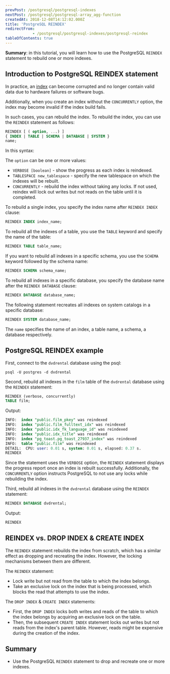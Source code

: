 ```yaml
---
prevPost: /postgresql/postgresql-indexes
nextPost: /postgresql/postgresql-array_agg-function
createdAt: 2018-12-08T14:12:02.000Z
title: 'PostgreSQL REINDEX'
redirectFrom: 
            - /postgresql/postgresql-indexes/postgresql-reindex
tableOfContents: true
---
```


**Summary**: in this tutorial, you will learn how to use the PostgreSQL `REINDEX` statement to rebuild one or more indexes.

## Introduction to PostgreSQL REINDEX statement

In practice, an [index](/postgresql/postgresql-indexes) can become corrupted and no longer contain valid data due to hardware failures or software bugs.

Additionally, when you create an index without the `CONCURRENTLY` option, the index may become invalid if the index build fails.

In such cases, you can rebuild the index. To rebuild the index, you can use the `REINDEX` statement as follows:

```sql
REINDEX [ ( option, ...) ]
{ INDEX | TABLE | SCHEMA | DATABASE | SYSTEM }
name;
```

In this syntax:

The `option` can be one or more values:

- `VERBOSE [boolean]` - show the progress as each index is reindexed.
- `TABLESPACE new_tablespace` - specify the new tablespace on which the indexes will be rebuilt.
- `CONCURRENTLY` - rebuild the index without taking any locks. If not used, reindex will lock out writes but not reads on the table until it is completed.

To rebuild a single index, you specify the index name after `REINDEX INDEX` clause:

```sql
REINDEX INDEX index_name;
```

To rebuild all the indexes of a table, you use the `TABLE` keyword and specify the name of the table:

```sql
REINDEX TABLE table_name;
```

If you want to rebuild all indexes in a specific schema, you use the `SCHEMA` keyword followed by the schema name:

```sql
REINDEX SCHEMA schema_name;
```

To rebuild all indexes in a specific database, you specify the database name after the `REINDEX DATABASE` clause:

```sql
REINDEX DATABASE database_name;
```

The following statement recreates all indexes on system catalogs in a specific database:

```sql
REINDEX SYSTEM database_name;
```

The `name` specifies the name of an index, a table name, a schema, a database respectively.

## PostgreSQL REINDEX example

First, connect to the `dvdrental` database using the psql:

```
psql -U postgres -d dvdrental
```

Second, rebuild all indexes in the `film` table of the `dvdrental` database using the `REINDEX` statement:

```sql
REINDEX (verbose, concurrently)
TABLE film;
```

Output:

```sql
INFO:  index "public.film_pkey" was reindexed
INFO:  index "public.film_fulltext_idx" was reindexed
INFO:  index "public.idx_fk_language_id" was reindexed
INFO:  index "public.idx_title" was reindexed
INFO:  index "pg_toast.pg_toast_27937_index" was reindexed
INFO:  table "public.film" was reindexed
DETAIL:  CPU: user: 0.01 s, system: 0.01 s, elapsed: 0.37 s.
REINDEX
```

Since the statement uses the `VERBOSE` option, the `REINDEX` statement displays the progress report once an index is rebuilt successfully. Additionally, the `CONCURRENTLY` option instructs PostgreSQL to not use any locks while rebuilding the index.

Third, rebuild all indexes in the `dvdrental` database using the `REINDEX` statement:

```sql
REINDEX DATABASE dvdrental;
```

Output:

```sql
REINDEX
```

## REINDEX vs. DROP INDEX & CREATE INDEX

The `REINDEX` statement rebuilds the index from scratch, which has a similar effect as dropping and recreating the index. However, the locking mechanisms between them are different.

The `REINDEX` statement:

- Lock write but not read from the table to which the index belongs.
- Take an exclusive lock on the index that is being processed, which blocks the read that attempts to use the index.

The `DROP INDEX` & `CREATE INDEX` statements:

- First, the `DROP INDEX` locks both writes and reads of the table to which the index belongs by acquiring an exclusive lock on the table.
- Then, the subsequent `CREATE INDEX` statement locks out writes but not reads from the index's parent table. However, reads might be expensive during the creation of the index.

## Summary

- Use the PostgreSQL `REINDEX` statement to drop and recreate one or more indexes.
